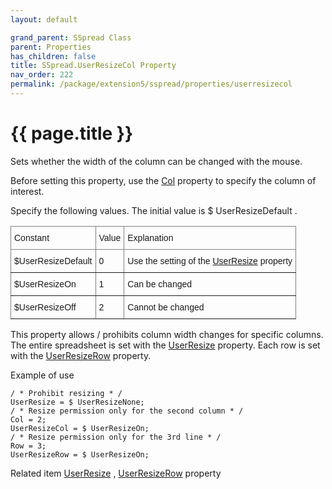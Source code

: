 ```yaml
---
layout: default

grand_parent: SSpread Class
parent: Properties
has_children: false
title: SSpread.UserResizeCol Property
nav_order: 222
permalink: /package/extension5/sspread/properties/userresizecol
---
```

# {{ page.title }}

Sets whether the width of the column can be changed with the mouse.

 

Before setting this property, use the <a href="/package/extension5/sspread/properties/userresizecol">Col</a> property to specify the column of interest.

 

Specify the following values. The initial value is $ UserResizeDefault .
<style type="text/css">
.tg  {border-collapse:collapse;border-spacing:0;}
.tg td{border-color:black;border-style:solid;border-width:1px;font-family:Arial, sans-serif;font-size:14px;
  overflow:hidden;padding:10px 5px;word-break:normal;}
.tg th{border-color:black;border-style:solid;border-width:1px;font-family:Arial, sans-serif;font-size:14px;
  font-weight:normal;overflow:hidden;padding:10px 5px;word-break:normal;}
.tg .tg-0pky{border-color:inherit;text-align:left;vertical-align:top}
</style>
<table class="tg">
<thead>
  <tr>
    <th class="tg-0pky">Constant</th>
    <th class="tg-0pky">Value</th>
    <th class="tg-0pky">Explanation</th>
  </tr>
</thead>
<tbody>
  <tr>
    <td class="tg-0pky">$UserResizeDefault</td>
    <td class="tg-0pky">0</td>
    <td class="tg-0pky">Use the setting of the <a href="/package/extension5/sspread/properties/userresize">UserResize</a> property</td>
  </tr>
  <tr>
    <td class="tg-0pky">$UserResizeOn</td>
    <td class="tg-0pky">1</td>
    <td class="tg-0pky">Can be changed</td>
  </tr>
  <tr>
    <td class="tg-0pky">$UserResizeOff</td>
    <td class="tg-0pky">2</td>
    <td class="tg-0pky">Cannot be changed</td>
  </tr>
</tbody>
</table>

This property allows / prohibits column width changes for specific columns.
The entire spreadsheet is set with the <a href="/package/extension5/sspread/properties/userresize">UserResize</a> property.
Each row is set with the <a href="/package/extension5/sspread/properties/userresizerow">UserResizeRow</a> property.

Example of use
```
/ * Prohibit resizing * /
UserResize = $ UserResizeNone;
/ * Resize permission only for the second column * /
Col = 2;
UserResizeCol = $ UserResizeOn;
/ * Resize permission only for the 3rd line * /
Row = 3;
UserResizeRow = $ UserResizeOn;
 ```

Related item
<a href="/package/extension5/sspread/properties/userresize">UserResize</a> , <a href="/package/extension5/sspread/properties/userresizerow">UserResizeRow</a> property
